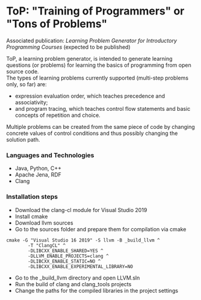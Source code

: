 # ToP: "Training of Programmers" or "Tons of Problems" 

Associated publication: _Learning Problem Generator for Introductory Programming Courses_ (expected to be published)

ToP, a learning problem generator, is intended to generate learning questions (or problems) for learning the basics of programming from open source code.  
The types of learning problems currently supported (multi-step problems only, so far) are: 
 - expression evaluation order, which teaches precedence and associativity; 
 - and program tracing, which teaches control flow statements and basic concepts of repetition and choice.
 
Multiple problems can be created from the same piece of code by changing concrete values of control conditions and thus possibly changing the solution path.

### Languages and Technologies 

- Java, Python, C++
- Apache Jena, RDF
- Clang


### Installation steps
- Download the clang-cl module for Visual Studio 2019
- Install cmake
- Download llvm sources
- Go to the sources folder and prepare them for compilation via cmake
```
cmake -G "Visual Studio 16 2019" -S llvm -B _build_llvm ^
        -T "ClangCL" ^
        -DLIBCXX_ENABLE_SHARED=YES ^
        -DLLVM_ENABLE_PROJECTS=clang ^
        -DLIBCXX_ENABLE_STATIC=NO ^
        -DLIBCXX_ENABLE_EXPERIMENTAL_LIBRARY=NO
```
- Go to the _build_llvm directory and open LLVM.sln
- Run the build of clang and clang_tools projects
- Change the paths for the compiled libraries in the project settings
